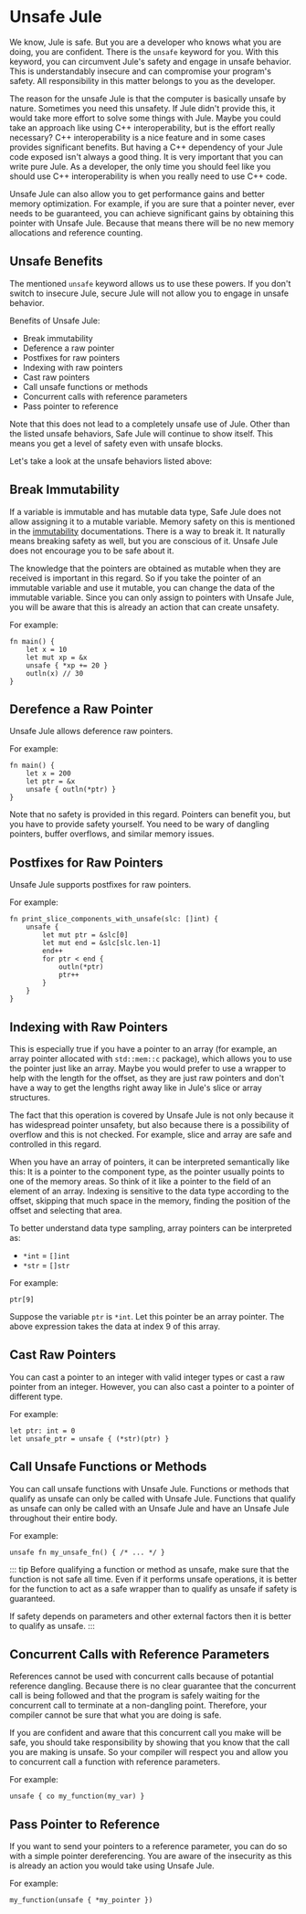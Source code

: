 # Unsafe Jule
We know, Jule is safe. But you are a developer who knows what you are doing, you are confident. There is the `unsafe` keyword for you. With this keyword, you can circumvent Jule's safety and engage in unsafe behavior. This is understandably insecure and can compromise your program's safety. All responsibility in this matter belongs to you as the developer.

The reason for the unsafe Jule is that the computer is basically unsafe by nature. Sometimes you need this unsafety. If Jule didn't provide this, it would take more effort to solve some things with Jule. Maybe you could take an approach like using C++ interoperability, but is the effort really necessary? C++ interoperability is a nice feature and in some cases provides significant benefits. But having a C++ dependency of your Jule code exposed isn't always a good thing. It is very important that you can write pure Jule. As a developer, the only time you should feel like you should use C++ interoperability is when you really need to use C++ code.

Unsafe Jule can also allow you to get performance gains and better memory optimization. For example, if you are sure that a pointer never, ever needs to be guaranteed, you can achieve significant gains by obtaining this pointer with Unsafe Jule. Because that means there will be no new memory allocations and reference counting.

## Unsafe Benefits
The mentioned `unsafe` keyword allows us to use these powers. If you don't switch to insecure Jule, secure Jule will not allow you to engage in unsafe behavior.

Benefits of Unsafe Jule:
- Break immutability
- Deference a raw pointer
- Postfixes for raw pointers
- Indexing with raw pointers
- Cast raw pointers
- Call unsafe functions or methods
- Concurrent calls with reference parameters
- Pass pointer to reference

Note that this does not lead to a completely unsafe use of Jule. Other than the listed unsafe behaviors, Safe Jule will continue to show itself. This means you get a level of safety even with unsafe blocks.

Let's take a look at the unsafe behaviors listed above:

## Break Immutability
If a variable is immutable and has mutable data type, Safe Jule does not allow assigning it to a mutable variable. Memory safety on this is mentioned in the [immutability](/memory/immutability) documentations. There is a way to break it. It naturally means breaking safety as well, but you are conscious of it. Unsafe Jule does not encourage you to be safe about it.

The knowledge that the pointers are obtained as mutable when they are received is important in this regard. So if you take the pointer of an immutable variable and use it mutable, you can change the data of the immutable variable. Since you can only assign to pointers with Unsafe Jule, you will be aware that this is already an action that can create unsafety.

For example:
```
fn main() {
    let x = 10
    let mut xp = &x
    unsafe { *xp += 20 }
    outln(x) // 30
}
```

## Derefence a Raw Pointer
Unsafe Jule allows deference raw pointers.

For example:
```
fn main() {
    let x = 200
    let ptr = &x
    unsafe { outln(*ptr) }
}
```
Note that no safety is provided in this regard. Pointers can benefit you, but you have to provide safety yourself. You need to be wary of dangling pointers, buffer overflows, and similar memory issues.

## Postfixes for Raw Pointers
Unsafe Jule supports postfixes for raw pointers.

For example:
```
fn print_slice_components_with_unsafe(slc: []int) {
    unsafe {
        let mut ptr = &slc[0]
        let mut end = &slc[slc.len-1]
        end++
        for ptr < end {
            outln(*ptr)
            ptr++
        }
    }
}
```

## Indexing with Raw Pointers
This is especially true if you have a pointer to an array (for example, an array pointer allocated with `std::mem::c` package), which allows you to use the pointer just like an array. Maybe you would prefer to use a wrapper to help with the length for the offset, as they are just raw pointers and don't have a way to get the lengths right away like in Jule's slice or array structures.

The fact that this operation is covered by Unsafe Jule is not only because it has widespread pointer unsafety, but also because there is a possibility of overflow and this is not checked. For example, slice and array are safe and controlled in this regard.

When you have an array of pointers, it can be interpreted semantically like this: It is a pointer to the component type, as the pointer usually points to one of the memory areas. So think of it like a pointer to the field of an element of an array. Indexing is sensitive to the data type according to the offset, skipping that much space in the memory, finding the position of the offset and selecting that area. 

To better understand data type sampling, array pointers can be interpreted as:
- `*int` = `[]int `
-  `*str` = `[]str`

For example:
```
ptr[9]
```
Suppose the variable `ptr` is `*int`. Let this pointer be an array pointer. The above expression takes the data at index 9 of this array.

## Cast Raw Pointers
You can cast a pointer to an integer with valid integer types or cast a raw pointer from an integer. However, you can also cast a pointer to a pointer of different type.

For example:
```
let ptr: int = 0
let unsafe_ptr = unsafe { (*str)(ptr) }
```

## Call Unsafe Functions or Methods
You can call unsafe functions with Unsafe Jule. Functions or methods that qualify as unsafe can only be called with Unsafe Jule. Functions that qualify as unsafe can only be called with an Unsafe Jule and have an Unsafe Jule throughout their entire body.

For example:
```
unsafe fn my_unsafe_fn() { /* ... */ }
```
::: tip
Before qualifying a function or method as unsafe, make sure that the function is not safe all time. Even if it performs unsafe operations, it is better for the function to act as a safe wrapper than to qualify as unsafe if safety is guaranteed.

If safety depends on parameters and other external factors then it is better to qualify as unsafe. 
:::

## Concurrent Calls with Reference Parameters

References cannot be used with concurrent calls because of potantial reference dangling. Because there is no clear guarantee that the concurrent call is being followed and that the program is safely waiting for the concurrent call to terminate at a non-dangling point. Therefore, your compiler cannot be sure that what you are doing is safe.

If you are confident and aware that this concurrent call you make will be safe, you should take responsibility by showing that you know that the call you are making is unsafe. So your compiler will respect you and allow you to concurrent call a function with reference parameters.

For example:
```
unsafe { co my_function(my_var) }
```

## Pass Pointer to Reference

If you want to send your pointers to a reference parameter, you can do so with a simple pointer dereferencing. You are aware of the insecurity as this is already an action you would take using Unsafe Jule.

For example:
```
my_function(unsafe { *my_pointer })
```
